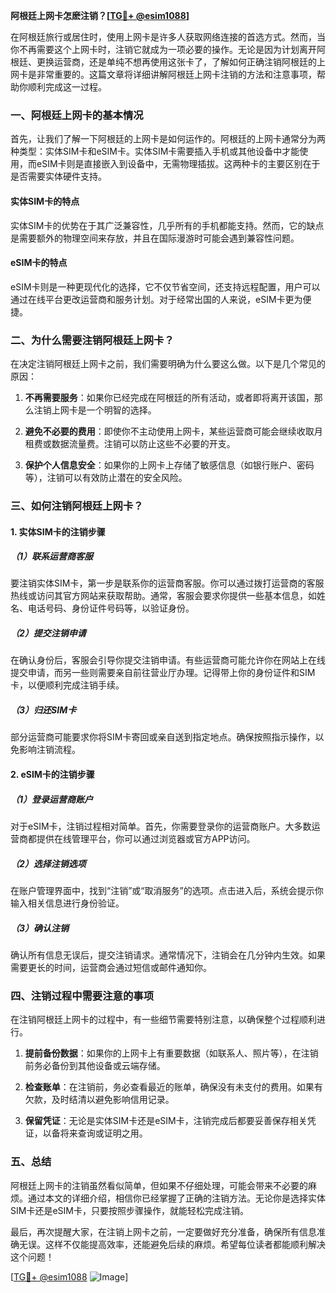 **阿根廷上网卡怎麽注销？[[TG💪+ @esim1088](https://t.me/s/esim1088)]**

在阿根廷旅行或居住时，使用上网卡是许多人获取网络连接的首选方式。然而，当你不再需要这个上网卡时，注销它就成为一项必要的操作。无论是因为计划离开阿根廷、更换运营商，还是单纯不想再使用这张卡了，了解如何正确注销阿根廷的上网卡是非常重要的。这篇文章将详细讲解阿根廷上网卡注销的方法和注意事项，帮助你顺利完成这一过程。

### 一、阿根廷上网卡的基本情况

首先，让我们了解一下阿根廷的上网卡是如何运作的。阿根廷的上网卡通常分为两种类型：实体SIM卡和eSIM卡。实体SIM卡需要插入手机或其他设备中才能使用，而eSIM卡则是直接嵌入到设备中，无需物理插拔。这两种卡的主要区别在于是否需要实体硬件支持。

#### 实体SIM卡的特点
实体SIM卡的优势在于其广泛兼容性，几乎所有的手机都能支持。然而，它的缺点是需要额外的物理空间来存放，并且在国际漫游时可能会遇到兼容性问题。

#### eSIM卡的特点
eSIM卡则是一种更现代化的选择，它不仅节省空间，还支持远程配置，用户可以通过在线平台更改运营商和服务计划。对于经常出国的人来说，eSIM卡更为便捷。

### 二、为什么需要注销阿根廷上网卡？

在决定注销阿根廷上网卡之前，我们需要明确为什么要这么做。以下是几个常见的原因：

1. **不再需要服务**：如果你已经完成在阿根廷的所有活动，或者即将离开该国，那么注销上网卡是一个明智的选择。
   
2. **避免不必要的费用**：即使你不主动使用上网卡，某些运营商可能会继续收取月租费或数据流量费。注销可以防止这些不必要的开支。

3. **保护个人信息安全**：如果你的上网卡上存储了敏感信息（如银行账户、密码等），注销可以有效防止潜在的安全风险。

### 三、如何注销阿根廷上网卡？

#### 1. 实体SIM卡的注销步骤

##### （1）联系运营商客服
要注销实体SIM卡，第一步是联系你的运营商客服。你可以通过拨打运营商的客服热线或访问其官方网站来获取帮助。通常，客服会要求你提供一些基本信息，如姓名、电话号码、身份证件号码等，以验证身份。

##### （2）提交注销申请
在确认身份后，客服会引导你提交注销申请。有些运营商可能允许你在网站上在线提交申请，而另一些则需要亲自前往营业厅办理。记得带上你的身份证件和SIM卡，以便顺利完成注销手续。

##### （3）归还SIM卡
部分运营商可能要求你将SIM卡寄回或亲自送到指定地点。确保按照指示操作，以免影响注销流程。

#### 2. eSIM卡的注销步骤

##### （1）登录运营商账户
对于eSIM卡，注销过程相对简单。首先，你需要登录你的运营商账户。大多数运营商都提供在线管理平台，你可以通过浏览器或官方APP访问。

##### （2）选择注销选项
在账户管理界面中，找到“注销”或“取消服务”的选项。点击进入后，系统会提示你输入相关信息进行身份验证。

##### （3）确认注销
确认所有信息无误后，提交注销请求。通常情况下，注销会在几分钟内生效。如果需要更长的时间，运营商会通过短信或邮件通知你。

### 四、注销过程中需要注意的事项

在注销阿根廷上网卡的过程中，有一些细节需要特别注意，以确保整个过程顺利进行。

1. **提前备份数据**：如果你的上网卡上有重要数据（如联系人、照片等），在注销前务必备份到其他设备或云端存储。

2. **检查账单**：在注销前，务必查看最近的账单，确保没有未支付的费用。如果有欠款，及时结清以避免影响信用记录。

3. **保留凭证**：无论是实体SIM卡还是eSIM卡，注销完成后都要妥善保存相关凭证，以备将来查询或证明之用。

### 五、总结

阿根廷上网卡的注销虽然看似简单，但如果不仔细处理，可能会带来不必要的麻烦。通过本文的详细介绍，相信你已经掌握了正确的注销方法。无论你是选择实体SIM卡还是eSIM卡，只要按照步骤操作，就能轻松完成注销。

最后，再次提醒大家，在注销上网卡之前，一定要做好充分准备，确保所有信息准确无误。这样不仅能提高效率，还能避免后续的麻烦。希望每位读者都能顺利解决这个问题！

[[TG💪+ @esim1088](https://t.me/s/esim1088) ![Image](https://i.postimg.cc/4NQfJmqS/Snipaste-2025-05-13-00-14-12.png)]